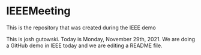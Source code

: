 # IEEEMeeting
This is the repository that was created during the IEEE demo

This is josh gutowski. Today is Monday, November 29th, 2021. We are doing a GitHub demo in IEEE today and we are editing a README file.

